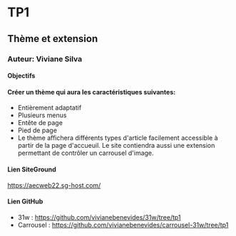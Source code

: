 # TP1
## Thème et extension
### Auteur: Viviane Silva
#### Objectifs
#### Créer un thème qui aura les caractéristiques suivantes:
- Entièrement adaptatif
- Plusieurs menus
- Entête de page
- Pied de page
- Le thème affichera différents types d'article facilement accessible à partir de la page d'accueuil. Le site contiendra aussi une extension permettant de contrôler un carrousel d'image.

#### Lien SiteGround
https://aecweb22.sg-host.com/

#### Lien GitHub
- 31w : https://github.com/vivianebenevides/31w/tree/tp1
- Carrousel : https://github.com/vivianebenevides/carrousel-31w/tree/tp1 

